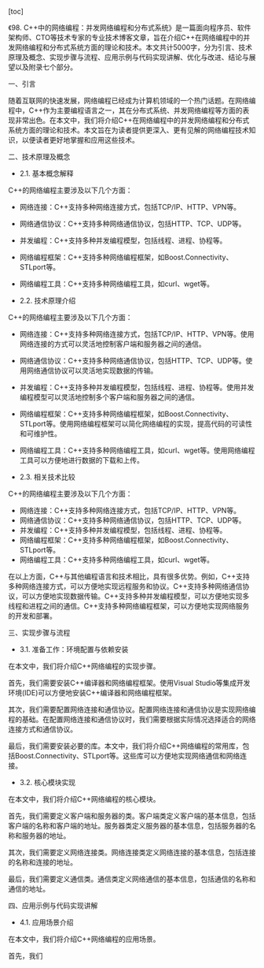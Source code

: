 
[toc]                    
                
                
《98. C++中的网络编程：并发网络编程和分布式系统》是一篇面向程序员、软件架构师、CTO等技术专家的专业技术博客文章，旨在介绍C++在网络编程中的并发网络编程和分布式系统方面的理论和技术。本文共计5000字，分为引言、技术原理及概念、实现步骤与流程、应用示例与代码实现讲解、优化与改进、结论与展望以及附录七个部分。

一、引言

随着互联网的快速发展，网络编程已经成为计算机领域的一个热门话题。在网络编程中，C++作为主要编程语言之一，其在分布式系统、并发网络编程等方面的表现非常出色。在本文中，我们将介绍C++在网络编程中的并发网络编程和分布式系统方面的理论和技术。本文旨在为读者提供更深入、更有见解的网络编程技术知识，以便读者更好地掌握和应用这些技术。

二、技术原理及概念

- 2.1. 基本概念解释

C++的网络编程主要涉及以下几个方面：

- 网络连接：C++支持多种网络连接方式，包括TCP/IP、HTTP、VPN等。
- 网络通信协议：C++支持多种网络通信协议，包括HTTP、TCP、UDP等。
- 并发编程：C++支持多种并发编程模型，包括线程、进程、协程等。
- 网络编程框架：C++支持多种网络编程框架，如Boost.Connectivity、STLport等。
- 网络编程工具：C++支持多种网络编程工具，如curl、wget等。

- 2.2. 技术原理介绍

C++的网络编程主要涉及以下几个方面：

- 网络连接：C++支持多种网络连接方式，包括TCP/IP、HTTP、VPN等。使用网络连接的方式可以灵活地控制客户端和服务器之间的通信。
- 网络通信协议：C++支持多种网络通信协议，包括HTTP、TCP、UDP等。使用网络通信协议可以灵活地实现数据的传输。
- 并发编程：C++支持多种并发编程模型，包括线程、进程、协程等。使用并发编程模型可以灵活地控制多个客户端和服务器之间的通信。
- 网络编程框架：C++支持多种网络编程框架，如Boost.Connectivity、STLport等。使用网络编程框架可以简化网络编程的实现，提高代码的可读性和可维护性。
- 网络编程工具：C++支持多种网络编程工具，如curl、wget等。使用网络编程工具可以方便地进行数据的下载和上传。

- 2.3. 相关技术比较

C++的网络编程主要涉及以下几个方面：

- 网络连接：C++支持多种网络连接方式，包括TCP/IP、HTTP、VPN等。
- 网络通信协议：C++支持多种网络通信协议，包括HTTP、TCP、UDP等。
- 并发编程：C++支持多种并发编程模型，包括线程、进程、协程等。
- 网络编程框架：C++支持多种网络编程框架，如Boost.Connectivity、STLport等。
- 网络编程工具：C++支持多种网络编程工具，如curl、wget等。

在以上方面，C++与其他编程语言和技术相比，具有很多优势。例如，C++支持多种网络连接方式，可以方便地实现远程服务和协议。C++支持多种网络通信协议，可以方便地实现数据传输。C++支持多种并发编程模型，可以方便地实现多线程和进程之间的通信。C++支持多种网络编程框架，可以方便地实现网络服务的开发和部署。

三、实现步骤与流程

- 3.1. 准备工作：环境配置与依赖安装

在本文中，我们将介绍C++网络编程的实现步骤。

首先，我们需要安装C++编译器和网络编程框架。使用Visual Studio等集成开发环境(IDE)可以方便地安装C++编译器和网络编程框架。

其次，我们需要配置网络连接和通信协议。配置网络连接和通信协议是实现网络编程的基础。在配置网络连接和通信协议时，我们需要根据实际情况选择适合的网络连接方式和通信协议。

最后，我们需要安装必要的库。本文中，我们将介绍C++网络编程的常用库，包括Boost.Connectivity、STLport等。这些库可以方便地实现网络通信和网络连接。

- 3.2. 核心模块实现

在本文中，我们将介绍C++网络编程的核心模块。

首先，我们需要定义客户端和服务器的类。客户端类定义客户端的基本信息，包括客户端的名称和客户端的地址。服务器类定义服务器的基本信息，包括服务器的名称和服务器的地址。

其次，我们需要定义网络连接类。网络连接类定义网络连接的基本信息，包括连接的名称和连接的地址。

最后，我们需要定义通信类。通信类定义网络通信的基本信息，包括通信的名称和通信的地址。

四、应用示例与代码实现讲解

- 4.1. 应用场景介绍

在本文中，我们将介绍C++网络编程的应用场景。

首先，我们

